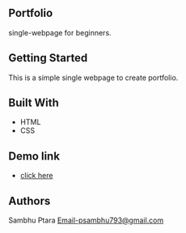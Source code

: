 ## Portfolio
single-webpage for beginners.
## Getting Started
This is a simple single webpage to create portfolio.
## Built With
- HTML
- CSS
## Demo link
- [click here](http://single-webpage.herokuapp.com/)
## Authors
Sambhu Ptara Email-psambhu793@gmail.com

